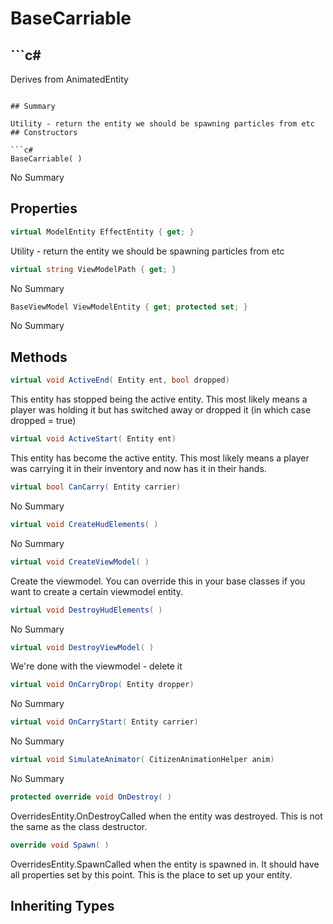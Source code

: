 # BaseCarriable

## ```c#
Derives from AnimatedEntity
```

## Summary

Utility - return the entity we should be spawning particles from etc
## Constructors

```c#
BaseCarriable( ) 
```
No Summary
## Properties

```c#
virtual ModelEntity EffectEntity { get; } 
```
Utility - return the entity we should be spawning particles from etc
```c#
virtual string ViewModelPath { get; } 
```
No Summary
```c#
BaseViewModel ViewModelEntity { get; protected set; } 
```
No Summary
## Methods

```c#
virtual void ActiveEnd( Entity ent, bool dropped) 
```
This entity has stopped being the active entity. This most
likely means a player was holding it but has switched away
or dropped it (in which case dropped = true)
```c#
virtual void ActiveStart( Entity ent) 
```
This entity has become the active entity. This most likely
means a player was carrying it in their inventory and now
has it in their hands.
```c#
virtual bool CanCarry( Entity carrier) 
```
No Summary
```c#
virtual void CreateHudElements( ) 
```
No Summary
```c#
virtual void CreateViewModel( ) 
```
Create the viewmodel. You can override this in your base classes if you want
to create a certain viewmodel entity.
```c#
virtual void DestroyHudElements( ) 
```
No Summary
```c#
virtual void DestroyViewModel( ) 
```
We're done with the viewmodel - delete it
```c#
virtual void OnCarryDrop( Entity dropper) 
```
No Summary
```c#
virtual void OnCarryStart( Entity carrier) 
```
No Summary
```c#
virtual void SimulateAnimator( CitizenAnimationHelper anim) 
```
No Summary
```c#
protected override void OnDestroy( ) 
```
OverridesEntity.OnDestroyCalled when the entity was destroyed. This is not the same as the class destructor.
```c#
override void Spawn( ) 
```
OverridesEntity.SpawnCalled when the entity is spawned in. It should have all properties set by this point.
This is the place to set up your entity.
## Inheriting Types


